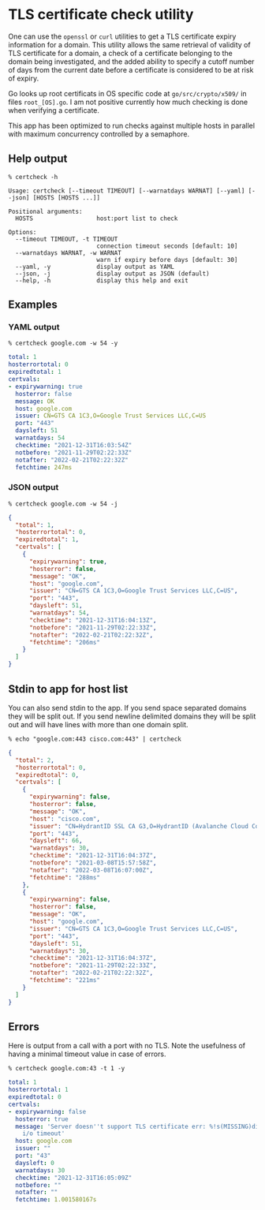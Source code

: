 # TLS certificate check utility

One can use the `openssl` or `curl` utilities to get a TLS certificate expiry
information for a domain. This utility allows the same retrieval of validity of
TLS certificate for a domain, a check of a certificate belonging to the domain
being investigated, and the added ability to specify a cutoff number of days
from the current date before a certificate is considered to be at risk of
expiry.

Go looks up root certificats in OS specific code at `go/src/crypto/x509/` in
files `root_[OS].go`. I am not positive currently how much checking is done when
verifying a certificate.

This app has been optimized to run checks against multiple hosts in parallel with
maximum concurrency controlled by a semaphore.

## Help output

`% certcheck -h`
```
Usage: certcheck [--timeout TIMEOUT] [--warnatdays WARNAT] [--yaml] [--json] [HOSTS [HOSTS ...]]

Positional arguments:
  HOSTS                  host:port list to check

Options:
  --timeout TIMEOUT, -t TIMEOUT
                         connection timeout seconds [default: 10]
  --warnatdays WARNAT, -w WARNAT
                         warn if expiry before days [default: 30]
  --yaml, -y             display output as YAML
  --json, -j             display output as JSON (default)
  --help, -h             display this help and exit
```

## Examples

### YAML output

`% certcheck google.com -w 54 -y`
```yaml
total: 1
hosterrortotal: 0
expiredtotal: 1
certvals:
- expirywarning: true
  hosterror: false
  message: OK
  host: google.com
  issuer: CN=GTS CA 1C3,O=Google Trust Services LLC,C=US
  port: "443"
  daysleft: 51
  warnatdays: 54
  checktime: "2021-12-31T16:03:54Z"
  notbefore: "2021-11-29T02:22:33Z"
  notafter: "2022-02-21T02:22:32Z"
  fetchtime: 247ms
```

### JSON output

`% certcheck google.com -w 54 -j`
```json
{
  "total": 1,
  "hosterrortotal": 0,
  "expiredtotal": 1,
  "certvals": [
    {
      "expirywarning": true,
      "hosterror": false,
      "message": "OK",
      "host": "google.com",
      "issuer": "CN=GTS CA 1C3,O=Google Trust Services LLC,C=US",
      "port": "443",
      "daysleft": 51,
      "warnatdays": 54,
      "checktime": "2021-12-31T16:04:13Z",
      "notbefore": "2021-11-29T02:22:33Z",
      "notafter": "2022-02-21T02:22:32Z",
      "fetchtime": "206ms"
    }
  ]
}
```

## Stdin to app for host list

You can also send stdin to the app. If you send space separated domains they
will be split out. If you send newline delimited domains they will be split out
and will have lines with more than one domain split.

`% echo "google.com:443 cisco.com:443" | certcheck`
```json
{
  "total": 2,
  "hosterrortotal": 0,
  "expiredtotal": 0,
  "certvals": [
    {
      "expirywarning": false,
      "hosterror": false,
      "message": "OK",
      "host": "cisco.com",
      "issuer": "CN=HydrantID SSL CA G3,O=HydrantID (Avalanche Cloud Corporation),C=US",
      "port": "443",
      "daysleft": 66,
      "warnatdays": 30,
      "checktime": "2021-12-31T16:04:37Z",
      "notbefore": "2021-03-08T15:57:58Z",
      "notafter": "2022-03-08T16:07:00Z",
      "fetchtime": "288ms"
    },
    {
      "expirywarning": false,
      "hosterror": false,
      "message": "OK",
      "host": "google.com",
      "issuer": "CN=GTS CA 1C3,O=Google Trust Services LLC,C=US",
      "port": "443",
      "daysleft": 51,
      "warnatdays": 30,
      "checktime": "2021-12-31T16:04:37Z",
      "notbefore": "2021-11-29T02:22:33Z",
      "notafter": "2022-02-21T02:22:32Z",
      "fetchtime": "221ms"
    }
  ]
}
```

## Errors

Here is output from a call with a port with no TLS. Note the usefulness of
having a minimal timeout value in case of errors.

`% certcheck google.com:43 -t 1 -y`
```YAML
total: 1
hosterrortotal: 1
expiredtotal: 0
certvals:
- expirywarning: false
  hosterror: true
  message: 'Server doesn''t support TLS certificate err: %!s(MISSING)dial tcp 142.251.32.78:43:
    i/o timeout'
  host: google.com
  issuer: ""
  port: "43"
  daysleft: 0
  warnatdays: 30
  checktime: "2021-12-31T16:05:09Z"
  notbefore: ""
  notafter: ""
  fetchtime: 1.001580167s
```